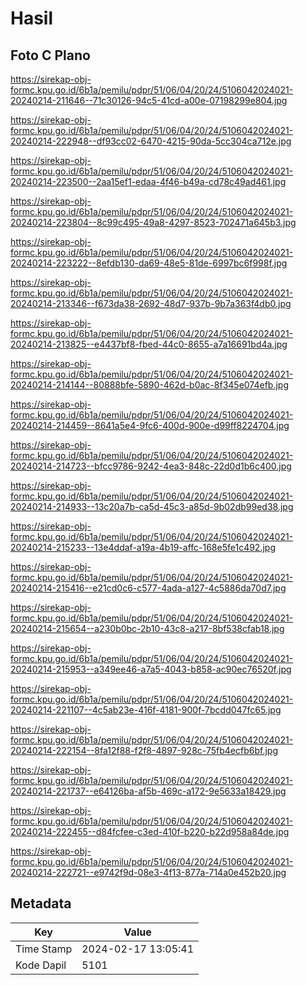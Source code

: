 # Hasil

## Foto C Plano

https://sirekap-obj-formc.kpu.go.id/6b1a/pemilu/pdpr/51/06/04/20/24/5106042024021-20240214-211646--71c30126-94c5-41cd-a00e-07198299e804.jpg

https://sirekap-obj-formc.kpu.go.id/6b1a/pemilu/pdpr/51/06/04/20/24/5106042024021-20240214-222948--df93cc02-6470-4215-90da-5cc304ca712e.jpg

https://sirekap-obj-formc.kpu.go.id/6b1a/pemilu/pdpr/51/06/04/20/24/5106042024021-20240214-223500--2aa15ef1-edaa-4f46-b49a-cd78c49ad461.jpg

https://sirekap-obj-formc.kpu.go.id/6b1a/pemilu/pdpr/51/06/04/20/24/5106042024021-20240214-223804--8c99c495-49a8-4297-8523-702471a645b3.jpg

https://sirekap-obj-formc.kpu.go.id/6b1a/pemilu/pdpr/51/06/04/20/24/5106042024021-20240214-223222--8efdb130-da69-48e5-81de-6997bc6f998f.jpg

https://sirekap-obj-formc.kpu.go.id/6b1a/pemilu/pdpr/51/06/04/20/24/5106042024021-20240214-213346--f673da38-2692-48d7-937b-9b7a363f4db0.jpg

https://sirekap-obj-formc.kpu.go.id/6b1a/pemilu/pdpr/51/06/04/20/24/5106042024021-20240214-213825--e4437bf8-fbed-44c0-8655-a7a16691bd4a.jpg

https://sirekap-obj-formc.kpu.go.id/6b1a/pemilu/pdpr/51/06/04/20/24/5106042024021-20240214-214144--80888bfe-5890-462d-b0ac-8f345e074efb.jpg

https://sirekap-obj-formc.kpu.go.id/6b1a/pemilu/pdpr/51/06/04/20/24/5106042024021-20240214-214459--8641a5e4-9fc6-400d-900e-d99ff8224704.jpg

https://sirekap-obj-formc.kpu.go.id/6b1a/pemilu/pdpr/51/06/04/20/24/5106042024021-20240214-214723--bfcc9786-9242-4ea3-848c-22d0d1b6c400.jpg

https://sirekap-obj-formc.kpu.go.id/6b1a/pemilu/pdpr/51/06/04/20/24/5106042024021-20240214-214933--13c20a7b-ca5d-45c3-a85d-9b02db99ed38.jpg

https://sirekap-obj-formc.kpu.go.id/6b1a/pemilu/pdpr/51/06/04/20/24/5106042024021-20240214-215233--13e4ddaf-a19a-4b19-affc-168e5fe1c492.jpg

https://sirekap-obj-formc.kpu.go.id/6b1a/pemilu/pdpr/51/06/04/20/24/5106042024021-20240214-215416--e21cd0c6-c577-4ada-a127-4c5886da70d7.jpg

https://sirekap-obj-formc.kpu.go.id/6b1a/pemilu/pdpr/51/06/04/20/24/5106042024021-20240214-215654--a230b0bc-2b10-43c8-a217-8bf538cfab18.jpg

https://sirekap-obj-formc.kpu.go.id/6b1a/pemilu/pdpr/51/06/04/20/24/5106042024021-20240214-215953--a349ee46-a7a5-4043-b858-ac90ec76520f.jpg

https://sirekap-obj-formc.kpu.go.id/6b1a/pemilu/pdpr/51/06/04/20/24/5106042024021-20240214-221107--4c5ab23e-416f-4181-900f-7bcdd047fc65.jpg

https://sirekap-obj-formc.kpu.go.id/6b1a/pemilu/pdpr/51/06/04/20/24/5106042024021-20240214-222154--8fa12f88-f2f8-4897-928c-75fb4ecfb6bf.jpg

https://sirekap-obj-formc.kpu.go.id/6b1a/pemilu/pdpr/51/06/04/20/24/5106042024021-20240214-221737--e64126ba-af5b-469c-a172-9e5633a18429.jpg

https://sirekap-obj-formc.kpu.go.id/6b1a/pemilu/pdpr/51/06/04/20/24/5106042024021-20240214-222455--d84fcfee-c3ed-410f-b220-b22d958a84de.jpg

https://sirekap-obj-formc.kpu.go.id/6b1a/pemilu/pdpr/51/06/04/20/24/5106042024021-20240214-222721--e9742f9d-08e3-4f13-877a-714a0e452b20.jpg


## Metadata

| Key        | Value               |
| ---------- | ------------------- |
| Time Stamp | 2024-02-17 13:05:41 |
| Kode Dapil | 5101                |



